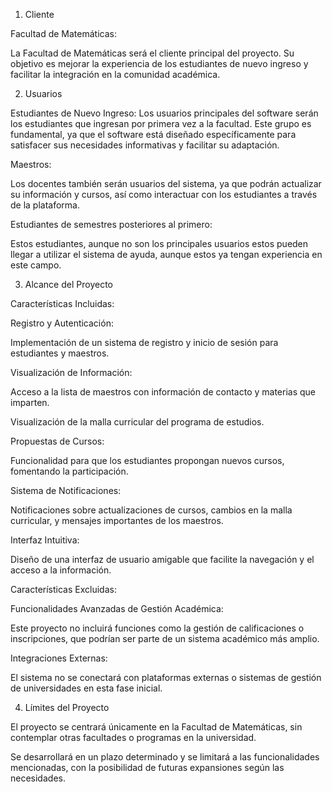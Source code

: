 1. Cliente 

Facultad de Matemáticas: 

La Facultad de Matemáticas será el cliente principal del proyecto. Su objetivo es mejorar la experiencia de los estudiantes de nuevo ingreso y facilitar la integración en la comunidad académica. 

2. Usuarios 

Estudiantes de Nuevo Ingreso: 
Los usuarios principales del software serán los estudiantes que ingresan por primera vez a la facultad. Este grupo es fundamental, ya que el software está diseñado específicamente para satisfacer sus necesidades informativas y facilitar su adaptación. 

Maestros: 

Los docentes también serán usuarios del sistema, ya que podrán actualizar su información y cursos, así como interactuar con los estudiantes a través de la plataforma. 

Estudiantes de semestres posteriores al primero: 

Estos estudiantes, aunque no son los principales usuarios estos pueden llegar a utilizar el sistema de ayuda, aunque estos ya tengan experiencia en este campo. 

3. Alcance del Proyecto 

Características Incluidas: 

Registro y Autenticación: 

Implementación de un sistema de registro y inicio de sesión para estudiantes y maestros. 

Visualización de Información: 

Acceso a la lista de maestros con información de contacto y materias que imparten. 

Visualización de la malla curricular del programa de estudios. 

Propuestas de Cursos: 

Funcionalidad para que los estudiantes propongan nuevos cursos, fomentando la participación. 

Sistema de Notificaciones: 

Notificaciones sobre actualizaciones de cursos, cambios en la malla curricular, y mensajes importantes de los maestros. 

Interfaz Intuitiva: 

Diseño de una interfaz de usuario amigable que facilite la navegación y el acceso a la información. 

Características Excluidas: 

Funcionalidades Avanzadas de Gestión Académica: 

Este proyecto no incluirá funciones como la gestión de calificaciones o inscripciones, que podrían ser parte de un sistema académico más amplio. 

Integraciones Externas: 

El sistema no se conectará con plataformas externas o sistemas de gestión de universidades en esta fase inicial. 

4. Límites del Proyecto 

El proyecto se centrará únicamente en la Facultad de Matemáticas, sin contemplar otras facultades o programas en la universidad. 

Se desarrollará en un plazo determinado y se limitará a las funcionalidades mencionadas, con la posibilidad de futuras expansiones según las necesidades. 

